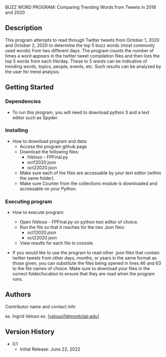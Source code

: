 BUZZ WORD PROGRAM: Comparing Trending Words from Tweets in 2018 and 2020

## Description

This program attempts to read through Twitter tweets from October 1, 2020 and October 2, 2020
to determine the top 5 buzz words (most commonly used words) from two different days. The program
counts the number of times a word appears in the twitter tweet compilation files and then lists
the top 5 words from each file/day. These to 5 words can be indicative of trending words,
topics, people, events, etc. Such results can be analyzed by the user for trend analysis.


## Getting Started

### Dependencies

* To run this program, you will need to download python 3 and a text editor such as Spyder.

### Installing

* How to download program and data:
    * Access the program github page
    * Download the following files:
        * IVeloso - FPFinal.py
        * oct12020.json
        * oct22020.json
    * Make sure each of the files are accessable by your text editor (within the same folder).
    * Make sure Counter from the collections module is downloaded and accessable on your Python.

### Executing program

* How to execute program:

    * Open IVeloso - FPFinal.py on python text editor of choice.
    * Run the file so that it reaches for the two .json files:
        * oct12020.json
        * oct22020.json
    * View results for each file in console.
    
* If you would like to use the program to read other .json files that contain twitter tweets
from other days, months, or years in the same format as those given, you can substitute the files
being opened in lines 46 and 63 to the file names of choice. Make sure to download your files
in the correct folder/location to ensure that they are read when the program runs.
    
## Authors

Contributor name and contact info

ex. Ingrid Veloso
ex. [velosoi1@montclair.edu]

## Version History

* 0.1
    * Initial Release: June 22, 2022

